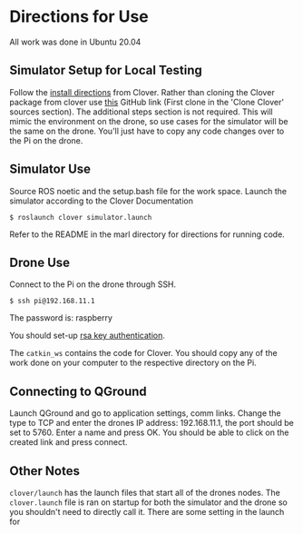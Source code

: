 # Directions for Use
All work was done in Ubuntu 20.04

## Simulator Setup for Local Testing
Follow the [install directions](https://clover.coex.tech/en/simulation_native.html) from Clover. Rather than cloning the Clover package from clover use [this](https://github.com/JustinWit/clover/tree/master) GitHub link (First clone in the 'Clone Clover' sources section). The additional steps section is not required. This will mimic the environment on the drone, so use cases for the simulator will be the same on the drone. You'll just have to copy any code changes over to the Pi on the drone.

## Simulator Use
Source ROS noetic and the setup.bash file for the work space. Launch the simulator according to the Clover Documentation
```
$ roslaunch clover simulator.launch 
```

Refer to the README in the marl directory for directions for running code.

## Drone Use
Connect to the Pi on the drone through SSH. 

```
$ ssh pi@192.168.11.1
```

The password is: raspberry

You should set-up [rsa key authentication](https://www.digitalocean.com/community/tutorials/how-to-configure-ssh-key-based-authentication-on-a-linux-server). 

The `catkin_ws` contains the code for Clover. You should copy any of the work done on your computer to the respective directory on the Pi. 

## Connecting to QGround
Launch QGround and go to application settings, comm links. Change the type to TCP and enter the drones IP address: 192.168.11.1, the port should be set to 5760. Enter a name and press OK. You should be able to click on the created link and press connect. 

## Other Notes

`clover/launch` has the launch files that start all of the drones nodes. The `clover.launch` file is ran on startup for both the simulator and the drone so you shouldn't need to directly call it. There are some setting in the launch for 